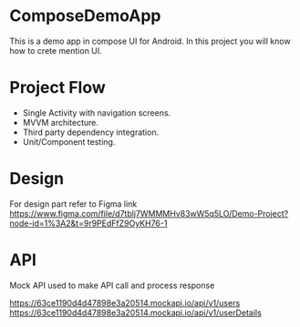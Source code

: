 # ComposeDemoApp
This is a demo app in compose UI for Android. In this project you will know how to crete mention UI.

# Project Flow
- Single Activity with navigation screens.
- MVVM architecture.
- Third party dependency integration.
- Unit/Component testing.
 
# Design
For design part refer to Figma link https://www.figma.com/file/d7tblj7WMMMHv83wW5q5LO/Demo-Project?node-id=1%3A2&t=9r9PEdFfZ9OyKH76-1

# API
Mock API used to make API call and process response 

https://63ce1190d4d47898e3a20514.mockapi.io/api/v1/users
https://63ce1190d4d47898e3a20514.mockapi.io/api/v1/userDetails
